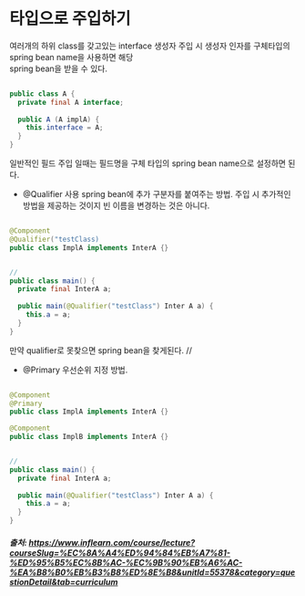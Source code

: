 # 타입으로 주입하기 

여러개의 하위 class를 갖고있는 interface 생성자 주입 시 생성자 인자를 구체타입의 spring bean name을 사용하면 해당      
spring bean을 받을 수 있다.

```java

public class A {
  private final A interface;
  
  public A (A implA) {
    this.interface = A;
  }
}
```
일반적인 필드 주입 일때는 필드명을 구체 타입의 spring bean name으로 설정하면 된다. 

- @Qualifier 사용
spring bean에 추가 구분자를 붙여주는 방법. 주입 시 추가적인 방법을 제공하는 것이지 빈 이름을 변경하는 것은 아니다.

```java

@Component
@Qualifier("testClass)
public class ImplA implements InterA {}


//
public class main() {
  private final InterA a;
  
  public main(@Qualifier("testClass") Inter A a) {
    this.a = a;
  }
}
```
만약 qualifier로 못찾으면 spring bean을 찾게된다. // 


- @Primary 
우선순위 지정 방법. 

```java

@Component
@Primary
public class ImplA implements InterA {}

@Component
public class ImplB implements InterA {}


//
public class main() {
  private final InterA a;
  
  public main(@Qualifier("testClass") Inter A a) {
    this.a = a;
  }
}
```

##### 출처: https://www.inflearn.com/course/lecture?courseSlug=%EC%8A%A4%ED%94%84%EB%A7%81-%ED%95%B5%EC%8B%AC-%EC%9B%90%EB%A6%AC-%EA%B8%B0%EB%B3%B8%ED%8E%B8&unitId=55378&category=questionDetail&tab=curriculum

